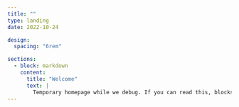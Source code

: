 ```yaml
---
title: ""
type: landing
date: 2022-10-24

design:
  spacing: "6rem"

sections:
  - block: markdown
    content:
      title: "Welcome"
      text: |
        Temporary homepage while we debug. If you can read this, blocks are working.
---
```

